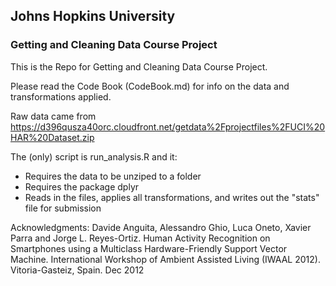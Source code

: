 ## Johns Hopkins University
### Getting and Cleaning Data Course Project

This is the Repo for Getting and Cleaning Data Course Project.

Please read the Code Book (CodeBook.md) for info on the data and transformations applied.

Raw data came from https://d396qusza40orc.cloudfront.net/getdata%2Fprojectfiles%2FUCI%20HAR%20Dataset.zip

The (only) script is run_analysis.R and it:
- Requires the data to be unziped to a folder
- Requires the package dplyr
- Reads in the files, applies all transformations, and writes out the "stats" file for submission

Acknowledgments:
Davide Anguita, Alessandro Ghio, Luca Oneto, Xavier Parra and Jorge L. Reyes-Ortiz. Human Activity Recognition on Smartphones using a Multiclass Hardware-Friendly Support Vector Machine. International Workshop of Ambient Assisted Living (IWAAL 2012). Vitoria-Gasteiz, Spain. Dec 2012
